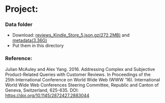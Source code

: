 # Project: 
### Data folder

+ Download: <a href='http://snap.stanford.edu/data/amazon/productGraph/categoryFiles/reviews_Kindle_Store_5.json.gz'>reviews_Kindle_Store_5.json.gz(272.2MB)</a> and <a href='http://snap.stanford.edu/data/amazon/productGraph/metadata.json.gz'>metadata(3.36G)</a>
+ Put them in this directory

### Reference: 
Julian McAuley and Alex Yang. 2016. Addressing Complex and Subjective Product-Related Queries with Customer Reviews. In Proceedings of the 25th International Conference on World Wide Web (WWW '16). International World Wide Web Conferences Steering Committee, Republic and Canton of Geneva, Switzerland, 625-635. DOI: https://doi.org/10.1145/2872427.2883044

